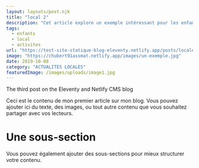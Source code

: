 ```yaml
---
layout: layouts/post.njk
title: "local 2"
description: "Cet article explore un exemple intéressant pour les enfants."
tags: 
  - enfants
  - local
  - activites
url: "https://test-site-statique-blog-eleventy.netlify.app/posts/locale-2"
image: "https://chubert91assmat.netlify.app/images/un-exemple.jpg"
date: 2019-10-08
category: "ACTUALITES LOCALES"
featuredImage: /images/uploads/image1.jpg
---
```






The third post on the Eleventy and Netlify CMS blog

Ceci est le contenu de mon premier article sur mon blog. Vous pouvez ajouter ici du texte, des images, ou tout autre contenu que vous souhaitez partager avec vos lecteurs.

# Une sous-section

Vous pouvez également ajouter des sous-sections pour mieux structurer votre contenu.
